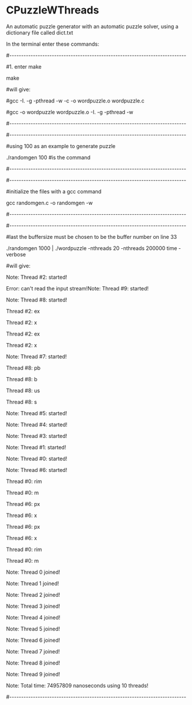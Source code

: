# CPuzzleWThreads
An automatic puzzle generator with an automatic puzzle solver, using a dictionary file called dict.txt


In the terminal enter these commands:

#---------------------------------------------------------------------------

#1. enter make

make

#will give: 

#gcc -I. -g -pthread -w   -c -o wordpuzzle.o wordpuzzle.c

#gcc -o wordpuzzle wordpuzzle.o -I. -g -pthread -w

#---------------------------------------------------------------------------

#---------------------------------------------------------------------------

#using 100 as an example to generate puzzle

./randomgen 100 #is the command


#---------------------------------------------------------------------------

#---------------------------------------------------------------------------

#initialize the files with a gcc command 

gcc randomgen.c -o randomgen -w

#---------------------------------------------------------------------------

#---------------------------------------------------------------------------

#last the buffersize must be chosen to be the buffer number on line 33

./randomgen 1000 | ./wordpuzzle -nthreads 20 -nthreads 200000 time -verbose

#will give:

Note: Thread #2: started!

Error: can't read the input stream!Note: Thread #9: started!

Note: Thread #8: started!

Thread #2: ex

Thread #2: x

Thread #2: ex

Thread #2: x

Note: Thread #7: started!

Thread #8: pb

Thread #8: b

Thread #8: us

Thread #8: s

Note: Thread #5: started!

Note: Thread #4: started!

Note: Thread #3: started!

Note: Thread #1: started!

Note: Thread #0: started!

Note: Thread #6: started!

Thread #0: rim

Thread #0: m

Thread #6: px

Thread #6: x

Thread #6: px

Thread #6: x

Thread #0: rim

Thread #0: m

Note: Thread 0 joined!

Note: Thread 1 joined!

Note: Thread 2 joined!

Note: Thread 3 joined!

Note: Thread 4 joined!

Note: Thread 5 joined!

Note: Thread 6 joined!

Note: Thread 7 joined!

Note: Thread 8 joined!

Note: Thread 9 joined!

Note: Total time: 74957809 nanoseconds using 10 threads!

#---------------------------------------------------------------------------
